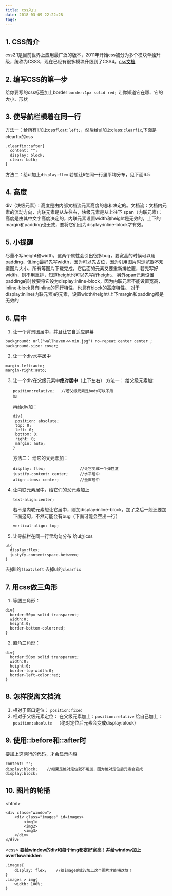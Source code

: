 ```yaml
---
title: css入门
date: 2018-03-09 22:22:28
tags:
---
```

## 1. CSS简介
css2.1是目前世界上应用最广泛的版本，2011年开始css被分为多个模块单独升级，统称为CSS3，现在已经有很多模块升级到了CSS4。[css文档](https://www.w3.org/Style/CSS/specs.en.html)

## 2. 编写CSS的第一步
给你要写的css标签加上border
`border:1px solid red;`
让你知道它在哪、它的大小、形状

## 3. 使导航栏横着在同一行
方法一：给所有li加上css`float:left;`，然后给ul加上class:`clearfix`,下面是clearfix的css
```
.clearfix::after{
  content: "";
  display: block;
  clear: both;
}
```
方法二：给ul加上`display:flex`
若想让li在同一行里平均分布，见下面6.5
## 4. 高度
div（块级元素）：高度是由内部文档流元素高度的总和决定的。文档流：文档内元素的流动方向，内联元素是从左往右，块级元素是从上往下
 span（内联元素）：高度是由其中文字高度决定的，内联元素设置width和height是无效的，上下的margin和padding也无效，要将它们设为display:inline-block才有效。
## 5. 小提醒
尽量不写height和width，这两个属性会引出很多bug，要宽高的时候可以用padding，但img最好先写width，因为可以先占位，因为引用图片时浏览器不知道图片大小，所有等图片下载完成，它后面的元素又要重新排位置，若先写好width，则不用重排，知道height也可以先写好height。
另外span元素设置padding的时候要将它设为display:inline-block，因为内联元素不能设置宽高，inline-block具有inline的同行特性，也具有block的高度特性。
对于display:inline(内联元素)的元素，设置width/height/上下margin和padding都是无效的
## 6. 居中
1. 让一个背景图居中，并且让它自适应屏幕
```
background: url("wallhaven-w-min.jpg") no-repeat center center ;
background-size: cover;
```
2. 让一个div水平居中
```
margin-left:auto;
margin-right:auto;
```
3. 让一个div在父级元素中**绝对居中**（上下左右）
方法一：
给父级元素加:
   ```
   position:relative;   //若父级元素是body可以不用
   加
   ```
   再给div加：
   ```
   div{
    position: absolute;
    top: 0;
    left: 0;
    bottom: 0;
    right: 0;
    margin: auto;
   }
   ```
   方法二：
给它的父元素加：
   ```
   display: flex;               //让它变成一个弹性盒
   justify-content: center;     //水平居中
   align-items: center;         //垂直居中
   ```
4. 让内联元素居中，给它们的父元素加上
    ```
    text-align:center;
    ```
    若不是内联元素想让它居中，则加display:inline-block，加了之后一般还要加下面这句，不然可能会有bug（下面可能会空出一行）
    ```
    vertical-align: top;
    ```
5. 让导航栏在同一行里均匀分布
给ul加css
```
ul{
  display:flex;  
  justyfy-content:space-between;
}
```
去掉li的`float:left`
去掉ul的`clearfix`
## 7. 用css做三角形
1. 等腰三角形：
```
div{
  border:50px solid transparent;
  width:0;
  height:0;
  border-bottom-color:red;
}
```
2. 直角三角形：
```
div{
  border:50px solid transparent;
  width:0;
  height:0;
  border-top-width:0;
  border-left-color:red;
}
```

## 8. 怎样脱离文档流
1. 相对于窗口定位：
`position:fixed`
2. 相对于父级元素定位：
在父级元素加上：`position:relative`
给自己加上：`position:absolute  `（绝对定位后元素会变成display:block）

## 9. 使用::before和::after时
要加上这两行的代码，才会显示内容
```
content: "";
display:block;    //如果是绝对定位就不用加，因为绝对定位后元素会变成display:block;
```

## 10. 图片的轮播
\<html\>
```
<div class="window">
    <div class="images" id=images>
        <img1>
        <img2>
        <img3>
    </div>
</div>
```
\<css\>
**要给window的div和每个img都定好宽高！并给window加上overflow:hidden**
```
.images{
    display: flex;    //给image的div加上这个图片才能横这放！
}
.images > img{
    width: 100%;
}
```

